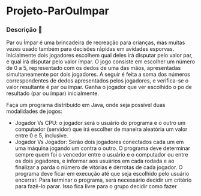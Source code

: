 # Projeto-ParOuImpar

### Descrição :page_with_curl:

Par ou Ímpar é uma brincadeira de recreação para crianças, mas muitas vezes usado também para decisões rápidas em avidades esporvas. Inicialmente dois jogadores escolhem qual deles irá disputar pelo valor par, e qual irá disputar pelo valor ímpar. O jogo consiste em escolher um número de 0 a 5, representado com os dedos de uma das mãos, apresentadas simultaneamente por dois jogadores. A seguir é feita a soma dos números correspondentes de dedos apresentados pelos jogadores, e verifica-se o valor resultante é par ou ímpar. Ganha o jogador que ver escolhido o po de resultado (par ou ímpar) inicialmente.  

Faça um programa distribuído em Java, onde seja possível duas modalidades de jogos:

- Jogador Vs CPU: o jogador será o usuário do programa e o outro um computador (servidor) que
irá escolher de maneira aleatória um valor entre 0 e 5, inclusive.
- Jogador Vs Jogador: Serão dois jogadores conectados cada um em uma máquina jogando um
contra o outro.
O programa deve determinar sempre quem foi o vencedor entre o usuário e o computador ou entre os
dois jogadores, e informar aos usuários em cada rodada e ao finalizar a parda o número de vitórias e
derrotas de cada jogador.
O programa deve ficar em execução até que seja escolhido pelo usuário encerrar. Para terminar o
programa, será necessário decidir um critério para fazê-lo parar. Isso fica livre para o grupo decidir como
fazer
